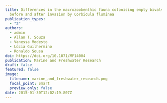 ```yaml
---
title: Differences in the macrozoobenthic fauna colonising empty bivalve shells
  before and after invasion by Corbicula fluminea
publication_types:
  - "2"
authors:
  - admin
  - Allan T. Souza
  - Vanessa Modesto
  - Lúcia Guilhermino
  - Ronaldo Sousa
doi: https://doi.org/10.1071/MF14004
publication: Marine and Freshwater Research
draft: false
featured: false
image:
  filename: marine_and_freshwater_research.png
  focal_point: Smart
  preview_only: false
date: 2015-01-30T12:02:19.807Z
---
```

